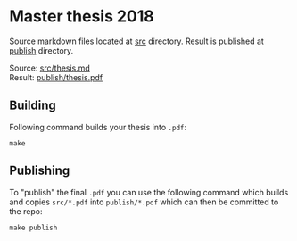 # Master thesis 2018

Source markdown files located at [src](src) directory.
Result is published at [publish](publish) directory.

Source: [src/thesis.md](src/thesis.md)  
Result: [publish/thesis.pdf](publish/thesis.pdf)

## Building

Following command builds your thesis into `.pdf`:

```
make
```

## Publishing

To "publish" the final `.pdf` you can use the following command which builds and copies `src/*.pdf` into `publish/*.pdf`
which can then be committed to the repo:

```
make publish
```
